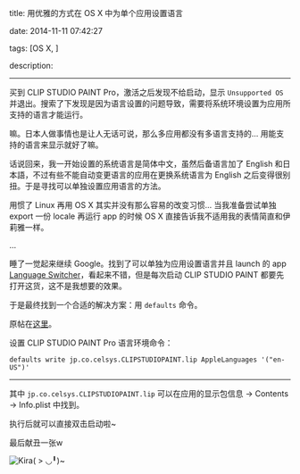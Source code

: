 title: 用优雅的方式在 OS X 中为单个应用设置语言

date: 2014-11-11 07:42:27

tags: [OS X, ]

description: 

---
买到 CLIP STUDIO PAINT Pro，激活之后发现不给启动，显示 `Unsupported OS` 并退出。搜索了下发现是因为语言设置的问题导致，需要将系统环境设置为应用所支持的语言才能运行。

嘛。日本人做事情也是让人无话可说，那么多应用都没有多语言支持的… 用能支持的语言来显示就好了嘛。

话说回来，我一开始设置的系统语言是简体中文，虽然后备语言加了 English 和日本語，不过有些不能自动变更语言的应用在更换系统语言为 English 之后变得很别扭。于是寻找可以单独设置应用语言的方法。

用惯了 Linux 再用 OS X 其实并没有那么容易的改变习惯… 当我准备尝试单独 export 一份 locale 再运行 app 的时候 OS X 直接告诉我不适用我的表情简直和伊莉雅一样。

…

睡了一觉起来继续 Google。找到了可以单独为应用设置语言并且 launch 的 app [Language Switcher](http://www.tj-hd.co.uk/en-gb/languageswitcher/)，看起来不错，但是每次启动 CLIP STUDIO PAINT 都要先打开这货，这不是我想要的效果。

于是最终找到一个合适的解决方案：用 `defaults` 命令。

原帖在[这里](http://hints.macworld.com/article.php?story=20061001065101830)。

设置 CLIP STUDIO PAINT Pro 语言环境命令：
    
    
    defaults write jp.co.celsys.CLIPSTUDIOPAINT.lip AppleLanguages '("en-US")'  
  
---  
  
其中 `jp.co.celsys.CLIPSTUDIOPAINT.lip` 可以在应用的显示包信息 -> Contents -> Info.plist 中找到。

执行后就可以直接双击启动啦~

最后献丑一张w

![Kira\( > ◡╹\)~](http://blog.phoenixlzx.com/static/img/posts/2014111601.png)
